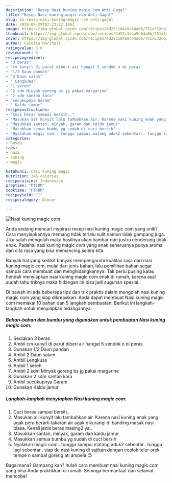 ```yaml
---
description: "Resep Nasi kuning magic com Anti Gagal"
title: "Resep Nasi kuning magic com Anti Gagal"
slug: 81-resep-nasi-kuning-magic-com-anti-gagal
date: 2020-09-29T02:23:22.146Z
image: https://img-global.cpcdn.com/recipes/4d22c1d4a9c64a0b/751x532cq70/nasi-kuning-magic-com-foto-resep-utama.jpg
thumbnail: https://img-global.cpcdn.com/recipes/4d22c1d4a9c64a0b/751x532cq70/nasi-kuning-magic-com-foto-resep-utama.jpg
cover: https://img-global.cpcdn.com/recipes/4d22c1d4a9c64a0b/751x532cq70/nasi-kuning-magic-com-foto-resep-utama.jpg
author: Cecelia Marshall
ratingvalue: 3.6
reviewcount: 6
recipeingredient:
- "3 beras"
- "cm kunyit di parut diberi air hangat 5 sendok n di peras"
- "1/2 Daun pandan"
- "2 Daun salam"
- " Lengkuas"
- "1 sereh"
- "2 sdm Minyak goreng bs jg pakai margarine"
- "2 sdm santan kara"
- "secukupnya Garam"
- " Kaldu jamur"
recipeinstructions:
- "Cuci beras sampai bersih.."
- "Masukan air kunyit lalu tambahkan air. Karena nasi kuning enak yang agak pera berarti takaran air agak dikurangi di banding masak nasi biasa. Kenali jenis beras masing2 ya.."
- "Masukkan santan, minyak, garam dan kaldu jamur"
- "Masukkan semua bumbu yg sudah di cuci bersih"
- "Nyalakan magic com.. tunggu sampai matang aduk2 sebentar.. tunggu lagi sebentar.. siap de nasi kuning di sajikan dengan ceplok telur orek tempe n sambal goreng ati ampela 😊"
categories:
- Resep
tags:
- nasi
- kuning
- magic

katakunci: nasi kuning magic 
nutrition: 245 calories
recipecuisine: Indonesian
preptime: "PT18M"
cooktime: "PT58M"
recipeyield: "1"
recipecategory: Dinner

---
```



![Nasi kuning magic com](https://img-global.cpcdn.com/recipes/4d22c1d4a9c64a0b/751x532cq70/nasi-kuning-magic-com-foto-resep-utama.jpg)

Anda sedang mencari inspirasi resep nasi kuning magic com yang unik? Cara menyiapkannya memang tidak terlalu sulit namun tidak gampang juga. Jika salah mengolah maka hasilnya akan hambar dan justru cenderung tidak enak. Padahal nasi kuning magic com yang enak seharusnya punya aroma dan cita rasa yang bisa memancing selera kita.



Banyak hal yang sedikit banyak mempengaruhi kualitas rasa dari nasi kuning magic com, mulai dari jenis bahan, lalu pemilihan bahan segar sampai cara membuat dan menghidangkannya. Tak perlu pusing kalau hendak menyiapkan nasi kuning magic com enak di rumah, karena asal sudah tahu triknya maka hidangan ini bisa jadi suguhan spesial.


Di bawah ini ada beberapa tips dan trik praktis dalam mengolah nasi kuning magic com yang siap dikreasikan. Anda dapat membuat Nasi kuning magic com memakai 10 bahan dan 5 langkah pembuatan. Berikut ini langkah-langkah untuk menyiapkan hidangannya.

<!--inarticleads1-->

##### Bahan-bahan dan bumbu yang digunakan untuk pembuatan Nasi kuning magic com:

1. Sediakan 3 beras
1. Ambil cm kunyit di parut diberi air hangat 5 sendok n di peras
1. Gunakan 1/2 Daun pandan
1. Ambil 2 Daun salam
1. Ambil  Lengkuas
1. Ambil 1 sereh
1. Ambil 2 sdm Minyak goreng bs jg pakai margarine
1. Gunakan 2 sdm santan kara
1. Ambil secukupnya Garam
1. Gunakan  Kaldu jamur




<!--inarticleads2-->

##### Langkah-langkah menyiapkan Nasi kuning magic com:

1. Cuci beras sampai bersih..
1. Masukan air kunyit lalu tambahkan air. Karena nasi kuning enak yang agak pera berarti takaran air agak dikurangi di banding masak nasi biasa. Kenali jenis beras masing2 ya..
1. Masukkan santan, minyak, garam dan kaldu jamur
1. Masukkan semua bumbu yg sudah di cuci bersih
1. Nyalakan magic com.. tunggu sampai matang aduk2 sebentar.. tunggu lagi sebentar.. siap de nasi kuning di sajikan dengan ceplok telur orek tempe n sambal goreng ati ampela 😊




Bagaimana? Gampang kan? Itulah cara membuat nasi kuning magic com yang bisa Anda praktikkan di rumah. Semoga bermanfaat dan selamat mencoba!
